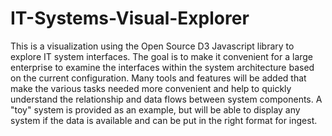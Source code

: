 # IT-Systems-Visual-Explorer
This is a visualization using the Open Source D3 Javascript library to explore IT system interfaces. The goal is to make it convenient for a large enterprise to examine the interfaces within the system architecture based on the current configuration. Many tools and features will be added that make the various tasks needed more convenient and help to quickly understand the relationship and data flows between system components. A "toy" system is provided as an example, but will be able to display any system if the data is available and can be put in the right format for ingest.
